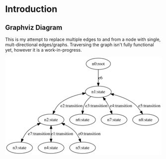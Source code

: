 # Introduction

## Graphviz Diagram

This is my attempt to replace multiple edges to and from a node with single, mult-directional edges/graphs. Traversing the graph isn't fully functional yet, however it is a work-in-progress.

![alt text](https://github.com/maxthemage/Jaseci_Assignment_2/blob/multi-directional-graph/graphviz.svg)

